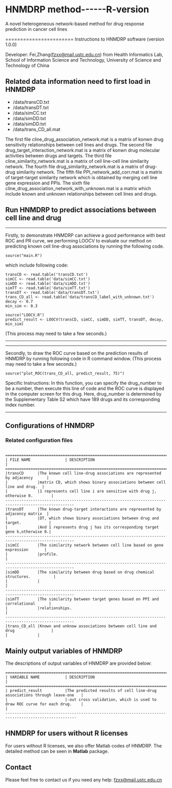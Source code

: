 # HNMDRP method------R-version

A novel heterogeneous network-based method for drug response prediction in cancer cell lines

======================= Instructions to HNMDRP software (version 1.0.0)

Developer: Fei,Zhang(fzxx@mail.ustc.edu.cn) from Health Informatics Lab, School of Information Science and Technology, University of Science and Technology of China

## **Related data information need to first load in HNMDRP** 

- /data/transCD.txt
- /data/transDT.txt
- /data/simCC.txt
- /data/simDD.txt
- /data/simDD.txt
- /data/trans_CD_all.mat

The first file cline_drug_association_network.mat is a matrix of konwn drug sensitivity relationships between cell lines and drugs. 
The second file drug_target_interaction_network.mat is a matrix of konwn drug molecular activities between drugs and targets.
The third file cline_similarity_network.mat is a matrix of cell line-cell line similarity network.
The fourth file drug_similarity_network.mat is a matrix of drug-drug similarity network.
The fifth file PPI_network_add_corr.mat is a matrix of target-target similarity network which is obtained by merging cell line gene expression and PPIs.
The sixth file cline_drug_association_network_with_unknown.mat is a matrix which include known and unknown relationships between cell lines and drugs.


## **Run HNMDRP to predict associations between cell line and drug**
**************************************************************************************************

Firstly, to demonstrate HNMDRP can achieve a good performance with best ROC and PR curve, we performing LOOCV to evaluate our method on predicting known cell line-drug associations by running the following code. 
	
	source("main.R")
	
which include following code:

	transCD <- read.table('transCD.txt')
	simCC <- read.table('data/simCC.txt')
	simDD <- read.table('data/simDD.txt')
	simTT <- read.table('data/simTT.txt')
	transDT <- read.table('data/transDT.txt')
	trans_CD_all <- read.table('data/transCD_label_with_unknown.txt')
	decay <- 0.7
	min_sim <- 0.3

	source("LOOCV.R")
	predict_result <- LOOCV(transCD, simCC, simDD, simTT, transDT, decay, min_sim)
(This process may need to take a few seconds.)

**************************************************************************************************

**************************************************************************************************

Secondly, to draw the ROC curve based on the prediction results of HNMDRP by running following code in R command window. 
(This process may need to take a few seconds.)

	source("plot_ROC(trans_CD_all, predict_result, 75)")
	
Specific Instructions: In this function, you can specify the drug_number to be a number, then execute this line of code and the ROC curve is displayed in the computer screen for this drug.
					   Here, drug_number is determined by the Supplementary Table S2 which have 189 drugs and its corresponding index number.
					   
*******************************************************************************************************************************************************************************************


## Configurations of HNMDRP
### Related configuration files
     ===================================================================================================
    | FILE NAME            	  | DESCRIPTION                                                            |
    ====================================================================================================
    |transCD      |The known cell line-drug associations are represented by adjacency 	   |
	| 		      |matrix CD, which shows binary associations between cell line and drug.  |
	|   		  |1 represents cell line i are sensitive with drug j, otherwise 0.        |
    ----------------------------------------------------------------------------------------------------
    |transDT      |The known drug-target interactions are represented by adjacency matrix  |
    |             |DT, which shows binary associations between drug and target.            |
    |             |And 1 represents drug j has its corresponding target gene k,otherwise 0.|
    ----------------------------------------------------------------------------------------------------
    |simCC		  |The similarity network between cell line based on gene expression 	   |
	|             |profile. 														       |
    ----------------------------------------------------------------------------------------------------
    |simDD		  |The similarity between drug based on drug chemical structures.		   |
	|       	  |       																   |
    ----------------------------------------------------------------------------------------------------
    |simTT        |The similarity between target genes based on PPI and correlational	   |
    |             |relationships.         									               |
    ----------------------------------------------------------------------------------------------------
	|trans_CD_all |Known and unknow associations between cell line and drug           	   |
    |             |         

## **Mainly output variables of HNMDRP**

The descriptions of output variables of HNMDRP are provided below:

    =====================================================================================================
    | VARIABLE NAME           | DESCRIPTION                                                             |
    =====================================================================================================
    | predict_result	      |The predicted results of cell line-drug associations through leave-one   |
    | 					   	  |-out cross validation, which is used to draw ROC curve for each drug.    |																	|
    -----------------------------------------------------------------------------------------------------

	
## HNMDRP for users without R licenses
For users without R licenses, we also offer Matlab codes of HNMDRP. The detailed method can be seen in **Matlab** package.

## **Contact**

Please feel free to contact us if you need any help: fzxx@mail.ustc.edu.cn

